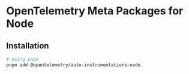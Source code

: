 # OpenTelemetry Meta Packages for Node

## Installation

```sh
# Using pnpm
pnpm add @opentelemetry/auto-instrumentations-node
```

<!--
import { getNodeAutoInstrumentations } from '@opentelemetry/auto-instrumentations-node'

getNodeAutoInstrumentations(),
-->
